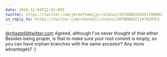 ```yaml
---
date: 2018-12-04T22:52:00Z
twitter: https://twitter.com/jkreeftmeijer/status/1070088358351790083
in_reply_to: https://twitter.com/chastell/status/1070086871747829761
---
```

@chastell@twitter.com Agreed, although I've never thought of that either. Besides being proper, is that to make sure your root commit is empty, so you can have orphan branches with the same ancestor? Any more advantages? :)
